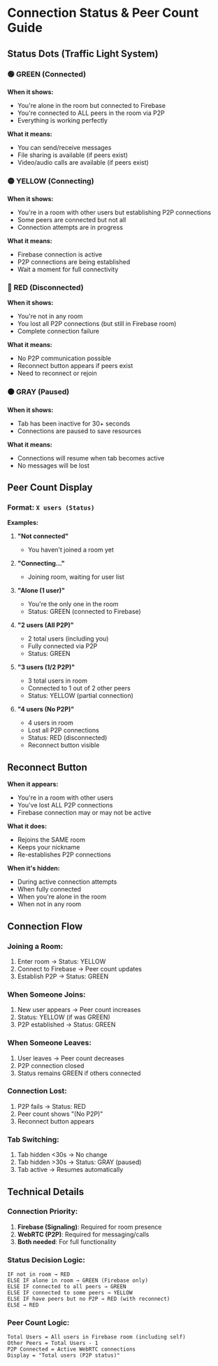 # Connection Status & Peer Count Guide

## Status Dots (Traffic Light System)

### 🟢 GREEN (Connected)
**When it shows:**
- You're alone in the room but connected to Firebase
- You're connected to ALL peers in the room via P2P
- Everything is working perfectly

**What it means:**
- You can send/receive messages
- File sharing is available (if peers exist)
- Video/audio calls are available (if peers exist)

### 🟡 YELLOW (Connecting)
**When it shows:**
- You're in a room with other users but establishing P2P connections
- Some peers are connected but not all
- Connection attempts are in progress

**What it means:**
- Firebase connection is active
- P2P connections are being established
- Wait a moment for full connectivity

### 🔴 RED (Disconnected)
**When it shows:**
- You're not in any room
- You lost all P2P connections (but still in Firebase room)
- Complete connection failure

**What it means:**
- No P2P communication possible
- Reconnect button appears if peers exist
- Need to reconnect or rejoin

### ⚫ GRAY (Paused)
**When it shows:**
- Tab has been inactive for 30+ seconds
- Connections are paused to save resources

**What it means:**
- Connections will resume when tab becomes active
- No messages will be lost

## Peer Count Display

### Format: `X users (Status)`

**Examples:**

1. **"Not connected"**
   - You haven't joined a room yet

2. **"Connecting..."**
   - Joining room, waiting for user list

3. **"Alone (1 user)"**
   - You're the only one in the room
   - Status: GREEN (connected to Firebase)

4. **"2 users (All P2P)"**
   - 2 total users (including you)
   - Fully connected via P2P
   - Status: GREEN

5. **"3 users (1/2 P2P)"**
   - 3 total users in room
   - Connected to 1 out of 2 other peers
   - Status: YELLOW (partial connection)

6. **"4 users (No P2P)"**
   - 4 users in room
   - Lost all P2P connections
   - Status: RED (disconnected)
   - Reconnect button visible

## Reconnect Button

**When it appears:**
- You're in a room with other users
- You've lost ALL P2P connections
- Firebase connection may or may not be active

**What it does:**
- Rejoins the SAME room
- Keeps your nickname
- Re-establishes P2P connections

**When it's hidden:**
- During active connection attempts
- When fully connected
- When you're alone in the room
- When not in any room

## Connection Flow

### Joining a Room:
1. Enter room → Status: YELLOW
2. Connect to Firebase → Peer count updates
3. Establish P2P → Status: GREEN

### When Someone Joins:
1. New user appears → Peer count increases
2. Status: YELLOW (if was GREEN)
3. P2P established → Status: GREEN

### When Someone Leaves:
1. User leaves → Peer count decreases
2. P2P connection closed
3. Status remains GREEN if others connected

### Connection Lost:
1. P2P fails → Status: RED
2. Peer count shows "(No P2P)"
3. Reconnect button appears

### Tab Switching:
1. Tab hidden <30s → No change
2. Tab hidden >30s → Status: GRAY (paused)
3. Tab active → Resumes automatically

## Technical Details

### Connection Priority:
1. **Firebase (Signaling)**: Required for room presence
2. **WebRTC (P2P)**: Required for messaging/calls
3. **Both needed**: For full functionality

### Status Decision Logic:
```
IF not in room → RED
ELSE IF alone in room → GREEN (Firebase only)
ELSE IF connected to all peers → GREEN
ELSE IF connected to some peers → YELLOW
ELSE IF have peers but no P2P → RED (with reconnect)
ELSE → RED
```

### Peer Count Logic:
```
Total Users = All users in Firebase room (including self)
Other Peers = Total Users - 1
P2P Connected = Active WebRTC connections
Display = "Total users (P2P status)"
```